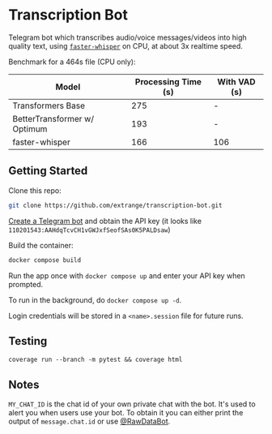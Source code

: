 # Transcription Bot

Telegram bot which transcribes audio/voice messages/videos into high quality text, using [`faster-whisper`] on CPU, at about 3x realtime speed.

Benchmark for a 464s file (CPU only):

| Model                        | Processing Time (s) | With VAD (s) |
| ---------------------------- | ------------------- | ------------ |
| Transformers Base            | 275                 | -            |
| BetterTransformer w/ Optimum | 193                 | -            |
| faster-whisper               | 166                 | 106          |

## Getting Started

Clone this repo:

```bash
git clone https://github.com/extrange/transcription-bot.git
```

[Create a Telegram bot][botfather] and obtain the API key (it looks like `110201543:AAHdqTcvCH1vGWJxfSeofSAs0K5PALDsaw`)

Build the container:

```bash
docker compose build
```

Run the app once with `docker compose up` and enter your API key when prompted.

To run in the background, do `docker compose up -d`.

Login credentials will be stored in a `<name>.session` file for future runs.

## Testing

`coverage run --branch -m pytest && coverage html`

## Notes

`MY_CHAT_ID` is the chat id of your own private chat with the bot. It's used to alert you when users use your bot. To obtain it you can either print the output of `message.chat.id` or use [@RawDataBot][rawdatabot].

[`faster-whisper`]: https://github.com/guillaumekln/faster-whisper
[botfather]: https://core.telegram.org/bots/features#creating-a-new-bot
[rawdatabot]: https://t.me/RawDataBot
